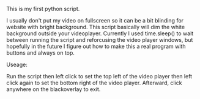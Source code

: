 This is my first python script. 

I usually don't put my video on fullscreen so it can be a bit blinding for website with bright background. 
This script basically will dim the white background outside your videoplayer. Currently I used time.sleep()
to wait between running the script and reforcusing the video player windows, but hopefully in the future I
figure out how to make this a real program with buttons and always on top. 

Useage:

Run the script then left click to set the top left of the video player then left click again to set the 
bottom right of the video player. Afterward, click anywhere on the blackoverlay to exit.  
